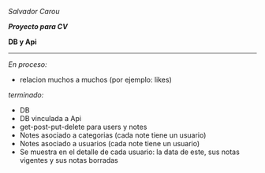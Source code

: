 *Salvador Carou*

***Proyecto para CV***

**DB y Api**

-----------------------------------

*En proceso:*
- relacion muchos a muchos (por ejemplo: likes)

*terminado:*
- DB
- DB vinculada a Api
- get-post-put-delete para users y notes
- Notes asociado a categorias (cada note tiene un usuario)
- Notes asociado a usuarios (cada note tiene un usuario)
- Se muestra en el detalle de cada usuario: la data de este, sus notas vigentes y sus notas borradas

